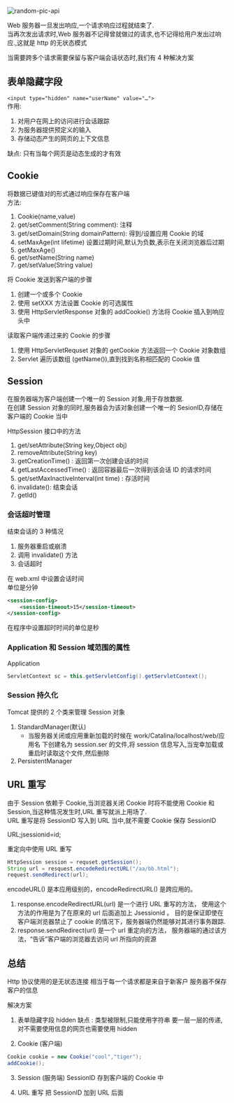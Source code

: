 <!-- markdownlint-disable-next-line MD033 -->
<meta name="referrer" content="no-referrer"/>

![random-pic-api](https://api.dong4j.ink:1024/cover?spm={{spm}})

Web 服务器一旦发出响应,一个请求响应过程就结束了.  
当再次发出请求时,Web 服务器不记得曾就做过的请求,也不记得给用户发出过响应.,这就是 http 的无状态模式

当需要跨多个请求需要保留与客户端会话状态时,我们有 4 种解决方案

## 表单隐藏字段

`<input type="hidden" name="userName" value="…">`  
作用:

1. 对用户在网上的访问进行会话跟踪
2. 为服务器提供预定义的输入
3. 存储动态产生的网页的上下文信息

缺点: 只有当每个网页是动态生成的才有效

## Cookie

将数据已键值对的形式通过响应保存在客户端  
方法:

1. Cookie(name,value)
2. get/setComment(String comment): 注释
3. get/setDomain(String domainPattern): 得到/设置应用 Cookie 的域
4. setMaxAge(int lifetime) 设置过期时间,默认为负数,表示在关闭浏览器后过期
5. getMaxAge()
6. get/setName(String name)
7. get/setValue(String value)

将 Cookie 发送到客户端的步骤

1. 创建一个或多个 Cookie
2. 使用 setXXX 方法设置 Cookie 的可选属性
3. 使用 HttpServletResponse 对象的 addCookie() 方法将 Cookie 插入到响应头中

读取客户端传递过来的 Cookie 的步骤

1. 使用 HttpServletRequset 对象的 getCookie 方法返回一个 Cookie 对象数组
2. Servlet 遍历该数组 (getName()),直到找到名称相匹配的 Cookie 值

## Session

在服务器端为客户端创建一个唯一的 Session 对象,用于存放数据.  
在创建 Session 对象的同时,服务器会为该对象创建一个唯一的 SesionID,存储在客户端的 Cookie 当中

HttpSession 接口中的方法

1. get/setAttribute(String key,Object obj)
2. removeAttribute(String key)
3. getCreationTime() : 返回第一次创建会话的时间
4. getLastAccessedTime() : 返回容器最后一次得到该会话 ID 的请求时间
5. get/setMaxInactiveInterval(int time) : 存活时间
6. invalidate(): 结束会话
7. getId()

### 会话超时管理

结束会话的 3 种情况

1. 服务器重启或崩溃
2. 调用 invalidate() 方法
3. 会话超时

在 web.xml 中设置会话时间  
单位是分钟

```xml
<session-config>
	<session-timeout>15</session-timeout>
</session-config>
```

在程序中设置超时时间的单位是秒

### Application 和 Session 域范围的属性

Application

```java
ServletContext sc = this.getServletConfig().getServletContext();
```

### Session 持久化

Tomcat 提供的 2 个类来管理 Session 对象

1. StandardManager(默认)
   - 当服务器关闭或应用重新加载的时候在 work/Catalina/localhost/web/应用名 下创建名为 session.ser 的文件,将 session 信息写入,当宠幸加载或重启时读取这个文件,然后删除
2. PersistentManager

## URL 重写

由于 Session 依赖于 Cookie,当浏览器关闭 Cookie 时将不能使用 Cookie 和 Session,当这种情况发生时,URL 重写就派上用场了.  
URL 重写是将 SessionID 写入到 URL 当中,就不需要 Cookie 保存 SessionID

URL;jsessionid=id;

重定向中使用 URL 重写

```java
HttpSession session = requset.getSession();
String url = resquest.encodeRedirectURL("/aa/bb.html");
request.sendRedirect(url);
```

encodeURL() 是本应用级别的，encodeRedirectURL() 是跨应用的。

1. response.encodeRedirectURL(url) 是一个进行 URL 重写的方法， 使用这个方法的作用是为了在原来的 url 后面追加上 Jsessionid 。 目的是保证即使在客户端浏览器禁止了 cookie 的情况下，服务器端仍然能够对其进行事务跟踪.
2. response.sendRedirect(url) 是一个 url 重定向的方法， 服务器端的通过该方法，“告诉”客户端的浏览器去访问 url 所指向的资源

## 总结

Http 协议使用的是无状态连接
相当于每一个请求都是来自于新客户
服务器不保存客户的信息

解决方案

1. 表单隐藏字段 hidden
   缺点 :
   类型被限制,只能使用字符串
   要一层一层的传递,对不需要使用信息的网页也需要使用 hidden

2. Cookie (客户端)

```java
Cookie cookie = new Cookie("cool","tiger");
addCookie();
```

3. Session (服务端)
   SessionID 存到客户端的 Cookie 中

4. URL 重写
   把 SessionID 加到 URL 后面